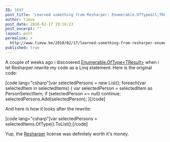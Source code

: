 ```yaml
---
ID: 1697
post_title: 'Learned something from Resharper: Enumerable.OfType&lt;TResult&gt;'
author: timvw
post_date: 2010-02-17 19:18:23
post_excerpt: ""
layout: post
permalink: >
  http://www.timvw.be/2010/02/17/learned-something-from-resharper-enumerable-oftypetresult/
published: true
---
```

<p>A couple of weeks ago i discovered <a href="http://msdn.microsoft.com/en-us/library/bb360913.aspx">Enumerable.OfType&lt;TResult&gt;</a> when i let Resharper rewrite my code as a Linq statement. Here is the original code:</p>

[code lang="csharp"]var selectedPersons = new List<personSelectItem>();
foreach(var selectedItem in selectedItems)
{
 var selectedPerson = selectedItem as PersonSelectItem;
 if (selectedPerson == null) continue;
 selectedPersons.Add(selectedPerson);
}[/code]

<p>And here is how it looks after the rewrite:</p>

[code lang="csharp"]var selectedPersons = selectedItems.OfType<personSelectItem>().ToList();[/code]

<p>Yup, the <a href="http://www.jetbrains.com/resharper/">Resharper</a> license was definitely worth it's money.</p>